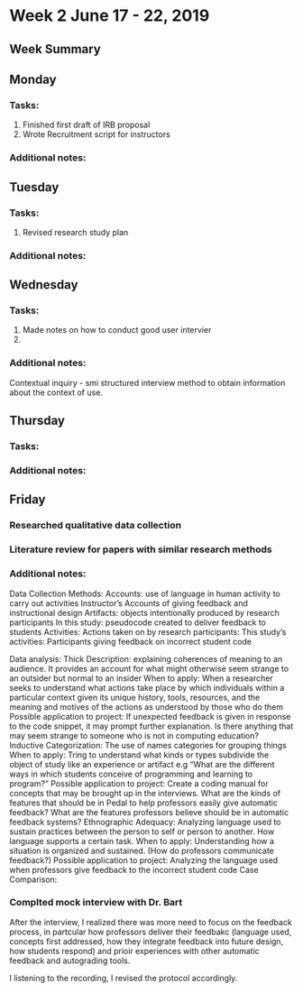 # Week 2 June 17 - 22, 2019
## Week Summary

## Monday 
### Tasks:
1. Finished first draft of IRB proposal
2. Wrote Recruitment script for instructors

### Additional notes:

## Tuesday 
### Tasks:
1. Revised research study plan
### Additional notes:

## Wednesday 
### Tasks:
1. Made notes on how to conduct good user intervier
2. 
### Additional notes:
Contextual inquiry - smi structured interview method to obtain information about the context of use.

## Thursday 
### Tasks:
### Additional notes:

## Friday 
### Researched qualitative data collection
### Literature review for papers with similar research methods

### Additional notes:
Data Collection Methods:
Accounts: use of language in human activity to carry out activities
Instructor’s Accounts of giving feedback and instructional design
Artifacts: objects intentionally produced by research participants 
In this study: pseudocode created to deliver feedback to students
Activities: Actions taken on by research participants:
This study’s activities: Participants giving feedback on incorrect student code

Data analysis:
Thick Description: explaining coherences of meaning to an audience. It provides an account for what might otherwise seem strange to an outsider but normal to an insider
When to apply: When a researcher seeks to understand what actions take place by which individuals within a particular context given its unique history, tools, resources, and the meaning and motives of the actions as understood by those who do them
Possible application to project: If unexpected feedback is given in response to the code snippet, it may prompt further explanation. Is there anything that may seem strange to someone who is not in computing education?
Inductive Categorization: The use of names categories for grouping things
When to apply: Tring to understand what kinds or types subdivide the object of study like an experience or  artifact e.g “What are the different ways in which students conceive of programming and learning to program?”
Possible application to project: Create a coding manual for concepts that may be brought up in the interviews. What are the kinds of features that should be in Pedal to help professors easily give automatic feedback? What are the features professors believe should be in automatic feedback systems?
Ethnographic Adequacy:  Analyzing language used to sustain practices between the person to self or person to another. How language supports a certain task.
When to apply: Understanding how a situation is organized and sustained. (How do professors communicate feedback?)
Possible application to project: Analyzing the language used when professors give feedback to the incorrect student code
Case Comparison: 

### Complted mock interview with Dr. Bart
After the interview, I realized there was more need to focus on the feedback process, in partcular how professors deliver their feedbakc (language used, concepts first addressed, how they integrate feedback into future design, how students respond) and prioir experiences with other automatic feedback and autograding tools.

I listening to the recording, I revised the protocol accordingly. 

